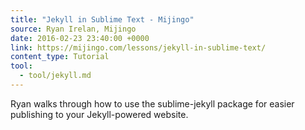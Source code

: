 ```yaml
---
title: "Jekyll in Sublime Text - Mijingo"
source: Ryan Irelan, Mijingo
date: 2016-02-23 23:40:00 +0000
link: https://mijingo.com/lessons/jekyll-in-sublime-text/
content_type: Tutorial
tool:
  - tool/jekyll.md 
---
```

Ryan walks through how to use the sublime-jekyll package for easier publishing to your Jekyll-powered website. 





